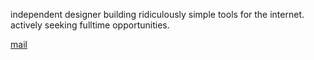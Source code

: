 independent designer building ridiculously simple tools for the internet.
<br>actively seeking fulltime opportunities.

[mail](mailto:hayleyjolliffe@proton.me)&nbsp;
